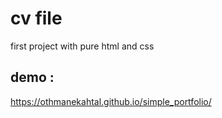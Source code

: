 # cv file 
first project with pure html and css 
 ## demo :
 https://othmanekahtal.github.io/simple_portfolio/
